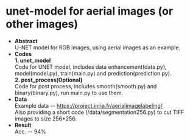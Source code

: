 # unet-model for aerial images (or other images)
- **Abstract**<br>
U-NET model for RGB images, using aerial images as an example.
- **Codes**<br>
**1. unet_model**<br>
Code for UNET model, includes data enhancement(data.py), model(model.py), train(main.py) and prediction(prediction.py).<br>
**2. post_process(Optional)**<br>
Code for post process, includes smooth(smooth.py) and binary(binary.py), run main.py to use them.<br>
- **Data**<br>
Example data -- https://project.inria.fr/aerialimagelabeling/<br>
Also providing a short code (/data/segmentation256.py) to cut TIFF images to size 256*256.<br>
- **Result**<br>
Acc. -- 94%
